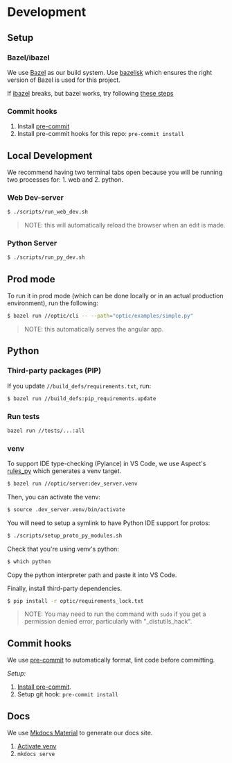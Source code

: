 # Development

## Setup

### Bazel/ibazel

We use [Bazel](https://bazel.build/) as our build system. Use [bazelisk](https://github.com/bazelbuild/bazelisk) which ensures the right version of Bazel is used for this project.

If [ibazel](https://github.com/bazelbuild/bazel-watcher) breaks, but bazel works, try following [these steps](https://github.com/bazelbuild/bazel-watcher/issues/588#issuecomment-1421939371)

### Commit hooks

1. Install [pre-commit](https://pre-commit.com/#installation)
1. Install pre-commit hooks for this repo: `pre-commit install`

## Local Development

We recommend having two terminal tabs open because you will be running two processes for: 1. web and 2. python.

### Web Dev-server

```sh
$ ./scripts/run_web_dev.sh
```

> NOTE: this will automatically reload the browser when an edit is made.

### Python Server

```sh
$ ./scripts/run_py_dev.sh
```

## Prod mode

To run it in prod mode (which can be done locally or in an actual production environment), run the following:

```sh
$ bazel run //optic/cli -- --path="optic/examples/simple.py"
```

> NOTE: this automatically serves the angular app.

## Python

### Third-party packages (PIP)

If you update `//build_defs/requirements.txt`, run:

```sh
$ bazel run //build_defs:pip_requirements.update
```

### Run tests

```sh
bazel run //tests/...:all
```

### venv

To support IDE type-checking (Pylance) in VS Code, we use Aspect's [rules_py](https://docs.aspect.build/rulesets/aspect_rules_py/) which generates a venv target.

```sh
$ bazel run //optic/server:dev_server.venv
```

Then, you can activate the venv:

```sh
$ source .dev_server.venv/bin/activate
```

You will need to setup a symlink to have Python IDE support for protos:

```sh
$ ./scripts/setup_proto_py_modules.sh
```

Check that you're using venv's python:

```sh
$ which python
```

Copy the python interpreter path and paste it into VS Code.

Finally, install third-party dependencies.

```sh
$ pip install -r optic/requirements_lock.txt
```

> NOTE: You may need to run the command with `sudo` if you get a permission denied error, particularly with "\_distutils_hack".

## Commit hooks

We use [pre-commit](https://pre-commit.com/) to automatically format, lint code before committing.

_Setup:_

1. [Install pre-commit](https://pre-commit.com/#installation).
1. Setup git hook: `pre-commit install`

## Docs

We use [Mkdocs Material](https://squidfunk.github.io/mkdocs-material/) to generate our docs site.

1. [Activate venv](#venv)
1. `mkdocs serve`
